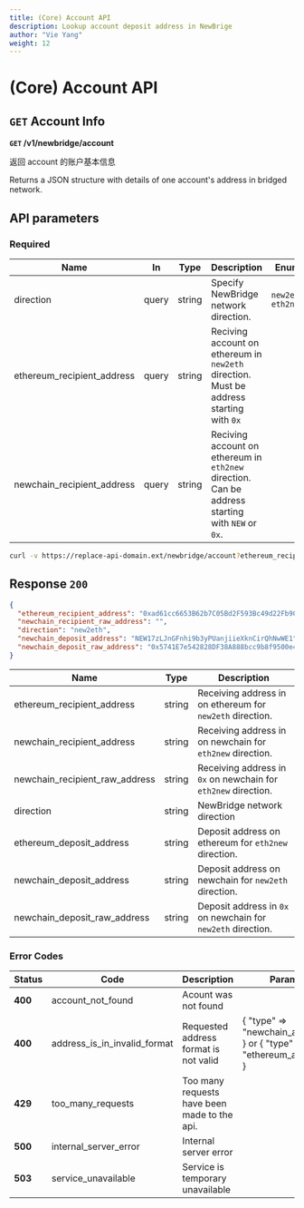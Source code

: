 ```yaml
---
title: (Core) Account API
description: Lookup account deposit address in NewBrige
author: "Vie Yang"
weight: 12
---
```


# (Core) Account API

## `GET` Account Info

**`GET` /v1/newbridge/account**

返回 account 的账户基本信息

Returns a JSON structure with details of one account's address in bridged network.

## API parameters

### Required

| Name                       | In    | Type   | Description                                                                                      | Enum                |
| -------------------------- | ----- | ------ | ------------------------------------------------------------------------------------------------ | ------------------- |
| direction                  | query | string | Specify NewBridge network direction.                                                             | `new2eth` `eth2new` |
| ethereum_recipient_address | query | string | Reciving account on ethereum in `new2eth` direction. Must be address starting with `0x`          |                     |
| newchain_recipient_address | query | string | Reciving account on ethereum in `eth2new` direction. Can be address starting with `NEW` or `0x`. |                     |

```bash
curl -v https://replace-api-domain.ext/newbridge/account?ethereum_recipient_address=0xad61cc6653B62b7C05Bd2F593Bc49d22Fb901A9c&direction=new2eth
```

## Response `200`

```json
{
  "ethereum_recipient_address": "0xad61cc6653B62b7C05Bd2F593Bc49d22Fb901A9c",
  "newchain_recipient_raw_address": "",
  "direction": "new2eth",
  "newchain_deposit_address": "NEW17zLJnGFnhi9b3yPUanjiieXknCirQhNwWE1",
  "newchain_deposit_raw_address": "0x5741E7e542828DF38A888bcc9b8f9500e4331420"
}
```

| Name                           | Type   | Description                                                    |
| ------------------------------ | ------ | -------------------------------------------------------------- |
| ethereum_recipient_address     | string | Receiving address in on ethereum for `new2eth` direction.      |
| newchain_recipient_address     | string | Receiving address in on newchain for `eth2new` direction.      |
| newchain_recipient_raw_address | string | Receiving address in `0x` on newchain for `eth2new` direction. |
| direction                      | string | NewBridge network direction                                    |
| ethereum_deposit_address       | string | Deposit address on ethereum for `eth2new` direction.           |
| newchain_deposit_address       | string | Deposit address on newchain for `new2eth` direction.           |
| newchain_deposit_raw_address   | string | Deposit address in `0x` on newchain for `new2eth` direction.   |

### Error Codes

| Status  | Code                         | Description                                  | Params                                                               |
| ------- | ---------------------------- | -------------------------------------------- | -------------------------------------------------------------------- |
| **400** | account_not_found            | Acount was not found                         |                                                                      |
| **400** | address_is_in_invalid_format | Requested address format is not valid        | { "type" => "newchain_address" } or { "type" => "ethereum_address" } |
| **429** | too_many_requests            | Too many requests have been made to the api. |                                                                      |
| **500** | internal_server_error        | Internal server error                        |                                                                      |
| **503** | service_unavailable          | Service is temporary unavailable             |                                                                      |
